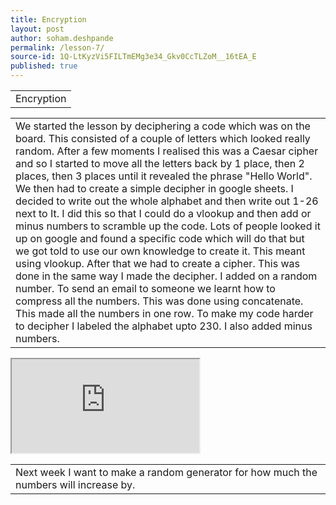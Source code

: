 ```yaml
---
title: Encryption
layout: post
author: soham.deshpande
permalink: /lesson-7/
source-id: 1Q-LtKyzVi5FILTmEMg3e34_Gkv0CcTLZoM__16tEA_E
published: true
---
```

<table>
  <tr>
    <td>Encryption</td>
  </tr>
</table>


<table>
  <tr>
    <td>We started the lesson by deciphering a code which was on the board. This consisted of a couple of letters which looked really random. After a few moments I realised this was a Caesar cipher and so I started to move all the letters back by 1 place, then 2 places, then 3 places until it revealed the phrase "Hello World". We then had to create a simple decipher  in google sheets. I decided to write out the whole alphabet and then write out 1-26 next to   It. I did this so that I could do a vlookup and then add or minus numbers to scramble up the code.  Lots of people looked it up on google and found a specific code which will do that but we got told to use our own knowledge to create it. This meant using vlookup. After that we had to create a cipher. This was done in the same way I made the decipher. I added on a random number. To send an email to someone we learnt how to compress all the numbers. This was done using concatenate. This made all the numbers in one row. To make my code harder to decipher I labeled the alphabet upto 230. I also added minus numbers.
</td>
  </tr>
</table>
<iframe src="https://docs.google.com/spreadsheets/d/e/2PACX-1vRSE8K5XYRg7zCUyhJBQ-TMJ3RACjEL2-9shRRYkaahKFiWBTRTQx6cVLOcnBr7UnAdhorzAZyhVB1x/pubhtml?widget=true&amp;headers=false"></iframe>

<table>
  <tr>
    <td>Next week I want to make a random generator for how much the numbers will increase by. </td>
  </tr>
</table>


